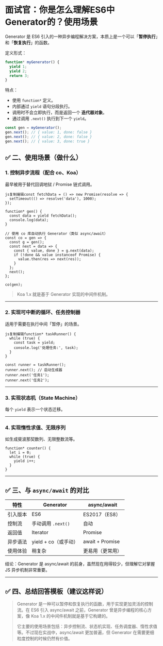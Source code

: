 # 面试官：你是怎么理解ES6中 Generator的？使用场景

Generator 是 ES6 引入的一种异步编程解决方案，本质上是一个可以「**暂停执行**」和「**恢复执行**」的函数。

  

定义形式：

```js
function* myGenerator() {
  yield 1;
  yield 2;
  return 3;
}
```

特点：

- 使用 `function*` 定义。
- 内部通过 `yield` 语句分段执行。
- 调用时不会立即执行，而是返回一个 **迭代器对象**。
- 通过调用 `.next()` 执行到下一个 `yield`。

```js
const gen = myGenerator();
gen.next(); // { value: 1, done: false }
gen.next(); // { value: 2, done: false }
gen.next(); // { value: 3, done: true }
```

## ✅ 二、**使用场景（做什么）**

### 1. **控制异步流程（配合 co、Koa）**

最早被用于替代回调地狱 / Promise 链式调用。

```
js复制编辑const fetchData = () => new Promise(resolve => {
  setTimeout(() => resolve('data'), 1000);
});

function* gen() {
  const data = yield fetchData();
  console.log(data);
}

// 使用 co 库自动执行 Generator（类似 async/await）
const co = gen => {
  const g = gen();
  const next = data => {
    const { value, done } = g.next(data);
    if (!done && value instanceof Promise) {
      value.then(res => next(res));
    }
  };
  next();
};

co(gen);
```

> Koa 1.x 就是基于 Generator 实现的中间件机制。

------

### 2. **实现可中断的循环、任务控制器**

适用于需要在执行中间「暂停」的场景。

```
js复制编辑function* taskRunner() {
  while (true) {
    const task = yield;
    console.log('处理任务:', task);
  }
}

const runner = taskRunner();
runner.next(); // 启动生成器
runner.next('任务1');
runner.next('任务2');
```

------

### 3. **实现状态机（State Machine）**

每个 `yield` 表示一个状态迁移。

------

### 4. **实现惰性求值、无限序列**

如生成斐波那契数列、无限整数流等。

```
function* counter() {
  let i = 0;
  while (true) {
    yield i++;
  }
}
```

------

## ✅ 三、与 `async/await` 的对比

| 特性     | Generator            | async/await      |
| -------- | -------------------- | ---------------- |
| 引入版本 | ES6                  | ES2017（ES8）    |
| 控制流   | 手动调用 `.next()`   | 自动             |
| 返回值   | Iterator             | Promise          |
| 异步语法 | yield + co（或手动） | await + Promise  |
| 使用体验 | 稍复杂               | 更易用（更常用） |



结论：Generator 是 async/await 的前身，虽然现在用得较少，但理解它对掌握 JS 异步机制非常重要。

------

## ✅ 四、总结回答模板（建议这样说）

> Generator 是一种可以暂停和恢复执行的函数，用于实现更加灵活的控制流。在 ES6 引入 async/await 之前，Generator 曾是异步编程的核心方案，像 Koa 1.x 的中间件机制就是基于它构建的。
>
> 它主要的使用场景包括：异步控制流、状态机实现、任务调度器、惰性求值等。不过现在实战中，async/await 更加普遍，但 Generator 在需要更细粒度控制的时候仍然有价值。